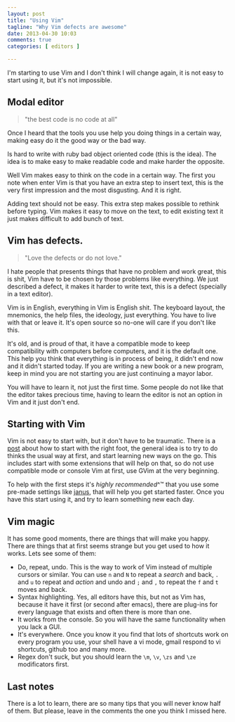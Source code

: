 ```yaml
---
layout: post
title: "Using Vim"
tagline: "Why Vim defects are awesome"
date: 2013-04-30 10:03
comments: true
categories: [ editors ]

---
```


I'm starting to use Vim and I don't think I will change again, it is not
easy to start using it, but it's not impossible.

## Modal editor ##

> "the best code is no code at all"

Once I heard that the tools you use help you doing things in a certain
way, making easy do it the good way or the bad way.

Is hard to write with ruby bad object oriented code (this is the idea).
The idea is to make easy to make readable code and make harder the
opposite.

Well Vim makes easy to think on the code in a certain way. The first you
note when enter Vim is that you have an extra step to insert text, this
is the very first impression and the most disgusting. And it is right.

Adding text should not be easy. This extra step makes possible to
rethink before typing. Vim makes it easy to move on the text, to edit
existing text it just makes difficult to add bunch of text.

<!--more-->

## Vim has defects. ##

> "Love the defects or do not love."

I hate people that presents things that have no problem and work great,
this is shit, Vim have to be chosen by those problems like everything.
We just described a defect, it makes it harder to write text, this is a
defect (specially in a text editor).

Vim is in English, everything in Vim is English shit. The keyboard
layout, the mnemonics, the help files, the ideology, just everything.
You have to live with that or leave it. It's open source so no-one will
care if you don't like this.

It's old, and is proud of that, it have a compatible mode to keep
compatibility with computers before computers, and it is the default
one. This help you think that everything is in process of being, it
didn't end now and it didn't started today. If you are writing a new
book or a new program, keep in mind you are not starting you are just
continuing a mayor labor.

You will have to learn it, not just the first time. Some people do not
like that the editor takes precious time, having to learn the editor is
not an option in Vim and it just don't end.

## Starting with Vim ##

Vim is not easy to start with, but it don't have to be traumatic. There
is a [post][katz] about how to start with the right foot, the general
idea is to try to do thinks the usual way at first, and start learning
new ways on the go. This includes start with some extensions that will
help on that, so do not use compatible mode or console Vim at first, use
GVim at the very beginning.

To help with the first steps it's *highly recommended*^&trade; that
you use some pre-made settings like [janus][janus], that will help you
get started faster. Once you have this start using it, and try to learn
something new each day.

## Vim magic ##

It has some good moments, there are things that will make you happy.
There are things that at first seems strange but you get used to how it
works. Lets see some of them:

- Do, repeat, undo. This is the way to work of Vim instead of multiple
  cursors or similar. You can use `n` and `N` to repeat a *search* and
  back, `.` and `u` to repeat and *action* and undo and `;` and `,` to
  repeat the `f` and `t` moves and back.
- Syntax highlighting. Yes, all editors have this, but not as Vim has,
  because it have it first (or second after emacs), there are plug-ins
  for every language that exists and often there is more than one.
- It works from the console. So you will have the same functionality
  when you lack a GUI.
- It's everywhere. Once you know it you find that lots of shortcuts work
  on every program you use, your shell have a vi mode, gmail respond to
  vi shortcuts, github too and many more.
- Regex don't suck, but you should learn the `\m`, `\v`, `\zs` and `\ze`
  modificators first.

## Last notes ##

There is a lot to learn, there are so many tips that you will never know
half of them. But please, leave in the comments the one you think I
missed here.

  [katz]: http://yehudakatz.com/2010/07/29/everyone-who-tried-to-convince-me-to-use-vim-was-wrong/

  [janus]: https://github.com/carlhuda/janus/
